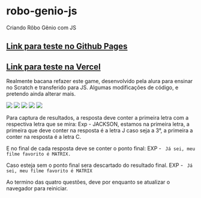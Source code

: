 # robo-genio-js
Criando Rôbo Gênio com JS


## [Link para teste no Github Pages](https://jacksonsr451.github.io/robo-genio-js/)

## [Link para teste na Vercel](https://robo-genio-js.vercel.app/)


Realmente bacana refazer este game, desenvolvido pela alura para ensinar no Scratch e transferido para JS.
Algumas modificações de código, e pretendo ainda alterar mais.

[![](https://img.shields.io/badge/JavaScript-323330?style=for-the-badge&logo=javascript&logoColor=F7DF1E)]() [![](https://img.shields.io/badge/Vercel-000000?style=for-the-badge&logo=vercel&logoColor=white)](vercel.com) [![](https://img.shields.io/badge/GitHub%20Pages-222222?style=for-the-badge&logo=GitHub%20Pages&logoColor=white)](https://pages.github.com/) [![](https://img.shields.io/badge/VSCode-0078D4?style=for-the-badge&logo=visual%20studio%20code&logoColor=white)](https://code.visualstudio.com/) [![](https://img.shields.io/badge/Scratch-4D97FF?style=for-the-badge&logo=Scratch&logoColor=white)](htttps://scratch.mit.edu)


Para captura de resultados, a resposta deve conter a primeira letra com a respectiva letra que se mira: Exp - JACKSON, estamos na primeira letra, a primeira que deve conter na resposta é a letra J caso seja a 3°, a primeira a conter na resposta é a letra C.

E no final de cada resposta deve se conter o ponto final:
EXP - ``` Já sei, meu filme favorito é MATRIX.```

Caso esteja sem o ponto final sera descartado do resultado final.
EXP - ``` Já sei, meu filme favorito é MATRIX```

Ao termino das quatro questões, deve por enquanto se atualizar o navegador para reiniciar.